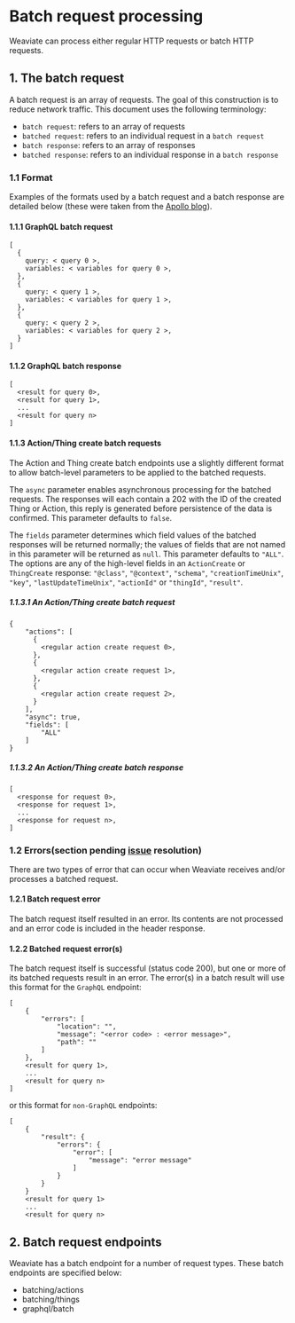 # Batch request processing
Weaviate can process either regular HTTP requests or batch HTTP requests.
## 1. The batch request
A batch request is an array of requests. The goal of this construction is to reduce network traffic. 
This document uses the following terminology: 
- `batch request`: refers to an array of requests
- `batched request`: refers to an individual request in a `batch request`
- `batch response`: refers to an array of responses
- `batched response`: refers to an individual response in a `batch response`
### 1.1 Format
Examples of the formats used by a batch request and a batch response are detailed below (these were taken from the [Apollo blog](https://blog.apollographql.com/query-batching-in-apollo-63acfd859862)).
#### 1.1.1 GraphQL batch request
```
[
  {
    query: < query 0 >,
    variables: < variables for query 0 >,
  },
  {
    query: < query 1 >,
    variables: < variables for query 1 >,
  },
  {
    query: < query 2 >,
    variables: < variables for query 2 >,
  }
]
```
#### 1.1.2 GraphQL batch response
```
[
  <result for query 0>,
  <result for query 1>,
  ...
  <result for query n>
]
```
#### 1.1.3 Action/Thing create batch requests
The Action and Thing create batch endpoints use a slightly different format to allow batch-level parameters to be applied to the batched requests.

The `async` parameter enables asynchronous processing for the batched requests. The responses will each contain a 202 with the ID of the created Thing or Action, this reply is generated before persistence of the data is confirmed. This parameter defaults to `false`. 

The `fields` parameter determines which field values of the batched responses will be returned normally; the values of fields that are not named in this parameter will be returned as `null`. This parameter defaults to `"ALL"`. The options are any of the high-level fields in an `ActionCreate` or `ThingCreate` response: `"@class"`, `"@context"`, `"schema"`, `"creationTimeUnix"`, `"key"`, `"lastUpdateTimeUnix"`, `"actionId"` or `"thingId"`, `"result"`.
##### 1.1.3.1 An Action/Thing create batch request
```
{
	"actions": [
	  {
	    <regular action create request 0>,
	  },
	  {
	    <regular action create request 1>,
	  },
	  {
	    <regular action create request 2>,
	  }
	],
	"async": true,
	"fields": [
		"ALL"
	]
}
```
##### 1.1.3.2 An Action/Thing create batch response
```
[
  <response for request 0>,
  <response for request 1>,
  ...
  <response for request n>,
]
```
### 1.2 Errors(section pending [issue](https://github.com/creativesoftwarefdn/weaviate/issues/513) resolution)
There are two types of error that can occur when Weaviate receives and/or processes a batched request.
#### 1.2.1 Batch request error
The batch request itself resulted in an error. Its contents are not processed and an error code is included in the header response.
#### 1.2.2 Batched request error(s)
The batch request itself is successful (status code 200), but one or more of its batched requests result in an error. The error(s) in a batch result will use this format for the `GraphQL` endpoint:

```
[
    {
        "errors": [
            "location": "",
            "message": "<error code> : <error message>",
            "path": ""
        ]
    }, 
    <result for query 1>,
    ...
    <result for query n>
]
```
or this format for `non-GraphQL` endpoints: 
```
[
    {
        "result": {
            "errors": {
                "error": [
                    "message": "error message"
                ]    
            }
        }    
    }
    <result for query 1>
    ...
    <result for query n>
```

## 2. Batch request endpoints
Weaviate has a batch endpoint for a number of request types. These batch endpoints are specified below:
* batching/actions
* batching/things
* graphql/batch

